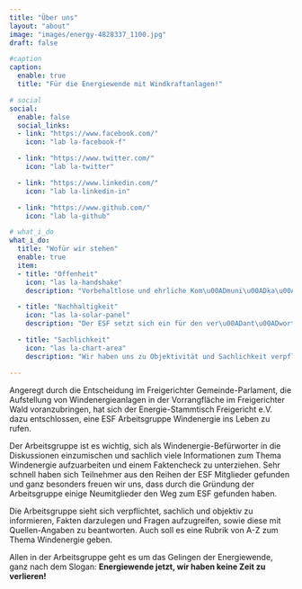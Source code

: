 ```yaml
---
title: "Über uns"
layout: "about"
image: "images/energy-4828337_1100.jpg"
draft: false

#caption
caption:
  enable: true
  title: "Für die Energiewende mit Windkraftanlagen!"

# social
social:
  enable: false
  social_links:
  - link: "https://www.facebook.com/"
    icon: "lab la-facebook-f"

  - link: "https://www.twitter.com/"
    icon: "lab la-twitter"

  - link: "https://www.linkedin.com/"
    icon: "lab la-linkedin-in"

  - link: "https://www.github.com/"
    icon: "lab la-github"

# what_i_do
what_i_do:
  title: "Wofür wir stehen"
  enable: true
  item:
  - title: "Offenheit"
    icon: "las la-handshake"
    description: "Vorbehaltlose und ehrliche Kom\u00ADmuni\u00ADka\u00ADtion prägt unsere Aus\u00ADeinander\u00ADset\u00ADzung mit dem Thema Energie\u00ADwende und ist die Basis unseres gemein\u00ADsamen Handelns. Die rege\u00ADnerative Energie\u00ADgewinnung auf unseren Wind\u00ADvorrang\u00ADflächen kann nur gelingen, wenn wir bereit sind uns für die Zukunft nach\u00ADfolgender Generationen einzusetzen."

  - title: "Nachhaltigkeit"
    icon: "las la-solar-panel"
    description: "Der ESF setzt sich ein für den ver\u00ADant\u00ADwortungs\u00ADbewussten Umgang mit den endlichen Res\u00ADsour\u00ADcen unserer Erde. Wir engagieren uns gegen den globalen mensch\u00ADgemachten Klima\u00ADwandel und das bereits vor unserer Haustür. Hierzu gehört auch die Förderung von Windenergie als eine der wichtigsten nachhaltigen Energie\u00ADquellen."

  - title: "Sachlichkeit"
    icon: "las la-chart-area"
    description: "Wir haben uns zu Objektivität und Sachlichkeit verpflichtet. Das be\u00ADdeutet für uns, dass wir unser Handeln nicht von persönlichen Interessen oder Gefühlen be\u00ADein\u00ADflussen lassen. Was für uns zählt, sind belastbare Fakten. Nur so kann der ziel\u00ADgerichtete Ausbau der rege\u00ADnerativen Energiegewinnung um\u00ADge\u00ADsetzt werden."

---
```


Angeregt durch die Entscheidung im Freigerichter Gemeinde-Parlament, die Auf&shy;stellung von Wind&shy;energie&shy;anlagen in der Vor&shy;rang&shy;fläche im Frei&shy;gerichter Wald voran&shy;zu&shy;bringen, hat sich der Energie-Stammtisch Frei&shy;gericht e.V. dazu ent&shy;schlossen, eine ESF Arbeitsgruppe Wind&shy;energie ins Leben zu rufen.

Der Arbeitsgruppe ist es wichtig, sich als Wind&shy;energie-Befürworter in die Dis&shy;kus&shy;si&shy;onen ein&shy;zu&shy;mischen und sachlich viele In&shy;for&shy;ma&shy;ti&shy;onen zum Thema Windenergie auf&shy;zu&shy;arbeiten und einem Faktencheck zu unter&shy;ziehen. Sehr schnell haben sich Teilnehmer aus den Reihen der ESF Mit&shy;glieder gefunden und ganz besonders freuen wir uns, dass durch die Gründung der Arbeitsgruppe einige Neumitglieder den Weg zum ESF gefunden haben.

Die Arbeitsgruppe sieht sich verpflichtet, sachlich und objektiv zu informieren, Fakten dar&shy;zulegen und Fragen aufzugreifen, sowie diese mit Quellen-Angaben zu beantworten. Auch soll es eine Rubrik von A-Z zum Thema Windenergie geben.

Allen in der Arbeitsgruppe geht es um das Gelingen der Energie&shy;wende, ganz nach dem Slogan: **Energiewende jetzt, wir haben keine Zeit zu verlieren!**
